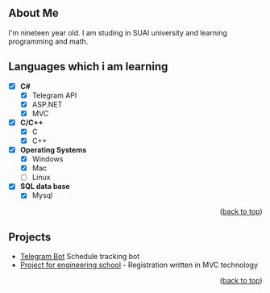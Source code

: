 <p id="readme-top"></p>

## About Me
I'm nineteen year old. I am studing in SUAI university and learning programming and math.  

## Languages which i am learning
- [x] **С#**
    - [x] Telegram API
    - [x] ASP.NET
    - [x] MVC
- [x] **C/C++**
    - [x] C
    - [x] C++
- [x] **Operating Systems**
    - [x] Windows
    - [x] Mac 
    - [ ] Linux
- [x] **SQL data base**
    - [x] Mysql
   
<p align="right">(<a href="#readme-top">back to top</a>)</p>

## Projects
- [Telegram Bot](https://github.com/JordennJd/Telegram_Bot) Schedule tracking bot
- [Project for engineering school](https://github.com/JordennJd/Personal-Account) - Registration written in MVC technology
<p align="right">(<a href="#readme-top">back to top</a>)</p>
